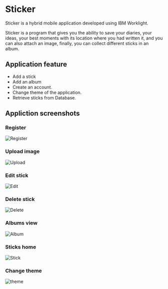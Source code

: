 # Sticker
Sticker is a hybrid mobile application developed using IBM Worklight.

Sticker is a program that gives you the ability to save your diaries, your ideas, your best moments
with its location where you had written it, and you can also attach an image, finally, you can
collect different sticks in an album.

## Application feature
* Add a stick
* Add an album
* Create an account.
* Change theme of the application.
* Retrieve sticks from Database.

## Appliction screenshots
### Register
![Register](https://github.com/amrragab/Sticker/blob/master/screenshots/register.png)
### Upload image
![Upload](https://github.com/amrragab/Sticker/blob/master/screenshots/uploadpicture.png)
### Edit stick
![Edit](https://github.com/amrragab/Sticker/blob/master/screenshots/editStick.png)
### Delete stick
![Delete](https://github.com/amrragab/Sticker/blob/master/screenshots/deleteStick.png)
### Albums view
![Album](https://github.com/amrragab/Sticker/blob/master/screenshots/stickview%20(2).png)
### Sticks home
![Stick](https://github.com/amrragab/Sticker/blob/master/screenshots/Stickview.png)
### Change theme
![theme](https://github.com/amrragab/Sticker/blob/master/screenshots/changeTheme.png)
